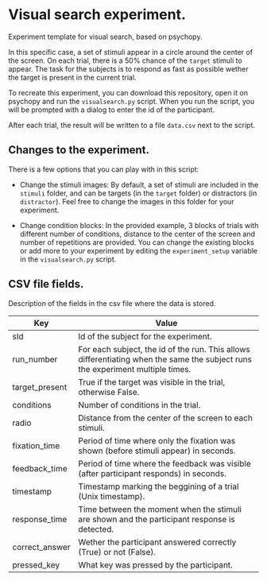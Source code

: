 # Visual search experiment.

Experiment template for visual search, based on psychopy.

In this specific case, a set of stimuli appear in a circle around the center of the screen.
On each trial, there is a 50% chance of the `target` stimuli to appear.
The task for the subjects is to respond as fast as possible wether the target is present in the current trial.

To recreate this experiment, you can download this repository, open it on psychopy and run the `visualsearch.py` script.
When you run the script, you will be prompted with a dialog to enter the id of the participant.

After each trial, the result will be written to a file `data.csv` next to the script.

## Changes to the experiment.
There is a few options that you can play with in this script:

- Change the stimuli images:
By default, a set of stimuli are included in the `stimuli` folder, and can be targets (in the `target` folder) or distractors (in `distractor`).
Feel free to change the images in this folder for your experiment.

- Change condition blocks:
In the provided example, 3 blocks of trials with different number of conditions, distance to the center of the screen and number of repetitions are provided.
You can change the existing blocks or add more to your experiment by editing the `experiment_setup` variable in the `visualsearch.py` script.



## CSV file fields.
Description of the fields in the csv file where the data is stored.

| Key | Value |
| --- | --- |
| sId | Id of the subject for the experiment. |
| run_number | For each subject, the id of the run. This allows differentiating when the same the subject runs the experiment multiple times. |
| target_present | True if the target was visible in the trial, otherwise False. |
| conditions | Number of conditions in the trial. |
| radio | Distance from the center of the screen to each stimuli. |
| fixation_time | Period of time where only the fixation was shown (before stimuli appear) in seconds.|
| feedback_time | Period of time where the feedback was visible (after participant responds) in seconds. |
| timestamp | Timestamp marking the beggining of a trial (Unix timestamp).|
| response_time | Time between the moment when the stimuli are shown and the participant response is detected. |
| correct_answer | Wether the participant answered correctly (True) or not (False). |
| pressed_key | What key was pressed by the participant. |
